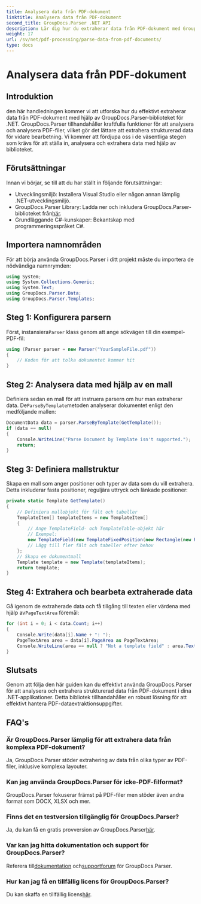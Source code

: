 ```yaml
---
title: Analysera data från PDF-dokument
linktitle: Analysera data från PDF-dokument
second_title: GroupDocs.Parser .NET API
description: Lär dig hur du extraherar data från PDF-dokument med GroupDocs.Parser för .NET. Följ vår steg-för-steg-guide för att effektivt analysera och bearbeta PDF-filer.
weight: 17
url: /sv/net/pdf-processing/parse-data-from-pdf-documents/
type: docs
---
```

# Analysera data från PDF-dokument

## Introduktion
den här handledningen kommer vi att utforska hur du effektivt extraherar data från PDF-dokument med hjälp av GroupDocs.Parser-biblioteket för .NET. GroupDocs.Parser tillhandahåller kraftfulla funktioner för att analysera och analysera PDF-filer, vilket gör det lättare att extrahera strukturerad data för vidare bearbetning. Vi kommer att fördjupa oss i de väsentliga stegen som krävs för att ställa in, analysera och extrahera data med hjälp av biblioteket.
## Förutsättningar
Innan vi börjar, se till att du har ställt in följande förutsättningar:
- Utvecklingsmiljö: Installera Visual Studio eller någon annan lämplig .NET-utvecklingsmiljö.
-  GroupDocs.Parser Library: Ladda ner och inkludera GroupDocs.Parser-biblioteket från[här](https://releases.groupdocs.com/parser/net/).
- Grundläggande C#-kunskaper: Bekantskap med programmeringsspråket C#.

## Importera namnområden
För att börja använda GroupDocs.Parser i ditt projekt måste du importera de nödvändiga namnrymden:
```csharp
using System;
using System.Collections.Generic;
using System.Text;
using GroupDocs.Parser.Data;
using GroupDocs.Parser.Templates;
```
## Steg 1: Konfigurera parsern
 Först, instansiera`Parser` klass genom att ange sökvägen till din exempel-PDF-fil:
```csharp
using (Parser parser = new Parser("YourSampleFile.pdf"))
{
    // Koden för att tolka dokumentet kommer hit
}
```
## Steg 2: Analysera data med hjälp av en mall
 Definiera sedan en mall för att instruera parsern om hur man extraherar data. De`ParseByTemplate`metoden analyserar dokumentet enligt den medföljande mallen:
```csharp
DocumentData data = parser.ParseByTemplate(GetTemplate());
if (data == null)
{
    Console.WriteLine("Parse Document by Template isn't supported.");
    return;
}
```
## Steg 3: Definiera mallstruktur
Skapa en mall som anger positioner och typer av data som du vill extrahera. Detta inkluderar fasta positioner, reguljära uttryck och länkade positioner:
```csharp
private static Template GetTemplate()
{
    // Definiera mallobjekt för fält och tabeller
    TemplateItem[] templateItems = new TemplateItem[]
    {
        // Ange TemplateField- och TemplateTable-objekt här
        // Exempel:
        new TemplateField(new TemplateFixedPosition(new Rectangle(new Point(35, 135), new Size(100, 10))), "FromCompany"),
        // Lägg till fler fält och tabeller efter behov
    };
    // Skapa en dokumentmall
    Template template = new Template(templateItems);
    return template;
}
```
## Steg 4: Extrahera och bearbeta extraherade data
 Gå igenom de extraherade data och få tillgång till texten eller värdena med hjälp av`PageTextArea` föremål:
```csharp
for (int i = 0; i < data.Count; i++)
{
    Console.Write(data[i].Name + ": ");
    PageTextArea area = data[i].PageArea as PageTextArea;
    Console.WriteLine(area == null ? "Not a template field" : area.Text);
}
```

## Slutsats
Genom att följa den här guiden kan du effektivt använda GroupDocs.Parser för att analysera och extrahera strukturerad data från PDF-dokument i dina .NET-applikationer. Detta bibliotek tillhandahåller en robust lösning för att effektivt hantera PDF-dataextraktionsuppgifter.
## FAQ's
### Är GroupDocs.Parser lämplig för att extrahera data från komplexa PDF-dokument?
Ja, GroupDocs.Parser stöder extrahering av data från olika typer av PDF-filer, inklusive komplexa layouter.
### Kan jag använda GroupDocs.Parser för icke-PDF-filformat?
GroupDocs.Parser fokuserar främst på PDF-filer men stöder även andra format som DOCX, XLSX och mer.
### Finns det en testversion tillgänglig för GroupDocs.Parser?
 Ja, du kan få en gratis provversion av GroupDocs.Parser[här](https://releases.groupdocs.com/).
### Var kan jag hitta dokumentation och support för GroupDocs.Parser?
 Referera till[dokumentation](https://tutorials.groupdocs.com/parser/net/) och[supportforum](https://forum.groupdocs.com/c/parser/17) för GroupDocs.Parser.
### Hur kan jag få en tillfällig licens för GroupDocs.Parser?
 Du kan skaffa en tillfällig licens[här](https://purchase.groupdocs.com/temporary-license/).